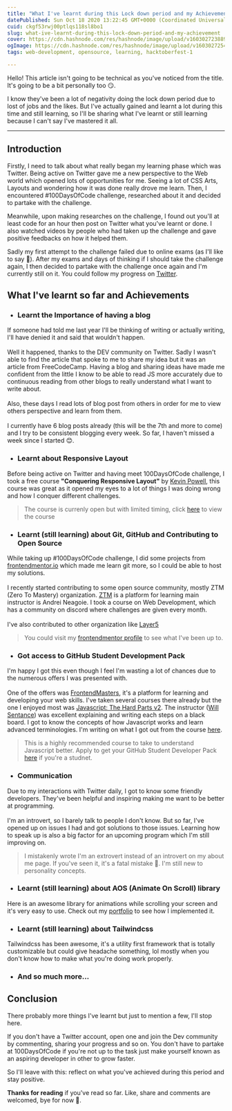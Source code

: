```yaml
---
title: "What I've learnt during this Lock down period and my Achievement"
datePublished: Sun Oct 18 2020 13:22:45 GMT+0000 (Coordinated Universal Time)
cuid: ckgf53rwj00ptlqs118sl8bo1
slug: what-ive-learnt-during-this-lock-down-period-and-my-achievement
cover: https://cdn.hashnode.com/res/hashnode/image/upload/v1603027238899/cOqxNeZpz.png
ogImage: https://cdn.hashnode.com/res/hashnode/image/upload/v1603027254753/BO91tUSZu.png
tags: web-development, opensource, learning, hacktoberfest-1

---
```


Hello! This article isn't going to be technical as you've noticed from the title. It's going to be a bit personally too 😏.

I know they've been a lot of negativity doing the lock down period due to lost of jobs and the likes. But I've actually gained and learnt a lot during this time and still learning, so I'll be sharing what I've learnt or still learning because I can't say I've mastered it all.

---

## Introduction

Firstly, I need to talk about what really began my learning phase which was Twitter. Being active on Twitter gave me a new perspective to the Web world which opened lots of opportunities for me. Seeing a lot of CSS Arts, Layouts and wondering how it was done really drove me learn. Then, I encountered #100DaysOfCode challenge, researched about it and decided to partake with the challenge.

Meanwhile, upon making researches on the challenge, I found out you'll at least code for an hour then post on Twitter what you've learnt or done. I also watched videos by people who had taken up the challenge and gave positive feedbacks on how it helped them.

Sadly my first attempt to the challenge failed due to online exams (as I'll like to say 🙂). After my exams and days of thinking if I should take the challenge again, I then decided to partake with the challenge once again and I'm currently still on it. You could follow my progress on [Twitter](https://twitter.com/Favouritejome1).

## What I've learnt so far and Achievements

- ### Learnt the Importance of having a blog
If someone had told me last year I'll be thinking of writing or actually writing, I'll have denied it and said that wouldn't happen.<br>
<br>
Well it happened, thanks to the DEV community on Twitter. Sadly I wasn't able to find the article that spoke to me to share my idea but it was an article from FreeCodeCamp. Having a blog and sharing ideas have made me confident from the little I know to be able to read JS more accurately due to continuous reading from other blogs to really understand what I want to write about.<br>
<br>
Also, these days I read lots of blog post from others in order for me to view others perspective and learn from them.<br>
<br>
I currently have 6 blog posts already (this will be the 7th and more to come) and I try to be consistent blogging every week. So far, I haven't missed a week since I started 😊.

- ### Learnt about Responsive Layout
Before being active on Twitter and having meet 100DaysOfCode challenge, I took a free course **"Conquering Responsive Layout"** by [Kevin Powell](https://www.youtube.com/kepowob), this course was great as it opened my eyes to a lot of things I was doing wrong and how I conquer different challenges.

> The course is currenly open but with limited timing, click [here](https://courses.kevinpowell.co/conquering-responsive-layouts) to view the course

- ### Learnt (still learning) about Git, GitHub and Contributing to Open Source
While taking up #100DaysOfCode challenge, I did some projects from [frontendmentor.io](https://frontendmentor.io) which made me learn git more, so I could be able to host my solutions.<br>
<br>
I recently started contributing to some open source community, mostly ZTM (Zero To Mastery) organization. [ZTM](https://zerotomastery.io/academy/) is a platform for learning main instructor is Andrei Neagoie. I took a course on Web Development, which has a community on discord where challenges are given every month.<br>
<br>
I've also contributed to other organization like [Layer5](https://github.com/layer5io)

> You could visit my [frontendmentor profile](https://github.com/jomefavourite) to see what I've been up to.

- ### Got access to GitHub Student Development Pack
I'm happy I got this even though I feel I'm wasting a lot of chances due to the numerous offers I was presented with.<br>
<br>
One of the offers was [FrontendMasters](https://frontendmasters.com), it's a platform for learning and developing your web skills. I've taken several courses there already but the one I enjoyed most was [Javascript: The Hard Parts v2](https://frontendmasters.com/courses/javascript-hard-parts-v2/). The instructor ([Will Sentance](https://twitter.com/willsentance)) was excellent explaining and writing each steps on a black board. I got to know the concepts of how Javascript works and learn advanced terminologies. I'm writing on what I got out from the course [here](https://hashnode.com/series/javascript-the-hard-parts-v2-cover-ckfb9a3bz04lf2zs1eow666vd).

> This is a highly recommended course to take to understand Javascript better. Apply to get your GitHub Student Developer Pack [here](https://education.github.com/pack) if you're a studnet.

- ### Communication
Due to my interactions with Twitter daily, I got to know some friendly developers. They've been helpful and inspiring making me want to be better at programming.<br>
<br>
I'm an introvert, so I barely talk to people I don't know. But so far, I've opened up on issues I had and got solutions to those issues. Learning how to speak up is also a big factor for an upcoming program which I'm still improving on.

> I mistakenly wrote I'm an extrovert instead of an introvert on my about me page. If you've seen it, it's a fatal mistake 😬. I'm still new to personality concepts.

- ### Learnt (still learning) about AOS (Animate On Scroll) library
Here is an awesome library for animations while scrolling your screen and it's very easy to use. Check out my [portfolio](https://jomefavourite.github.io/portfolio/) to see how I implemented it.

- ### Learnt (still learning) about Tailwindcss
Tailwindcss has been awesome, it's a utility first framework that is totally customizable but could give headache something, lol mostly when you don't know how to make what you're doing work properly.

- ### And so much more...

## Conclusion
There probably more things I've learnt but just to mention a few, I'll stop here. 

If you don't have a Twitter account, open one and join the Dev community by commenting, sharing your progress and so on. You don't have to partake at 100DaysOfCode if you're not up to the task just make yourself known as an aspiring developer in other to grow faster.

So I'll leave with this: reflect on what you've achieved during this period and stay positive.

**Thanks for reading** if you've read so far. Like, share and comments are welcomed, bye for now 🥰.

